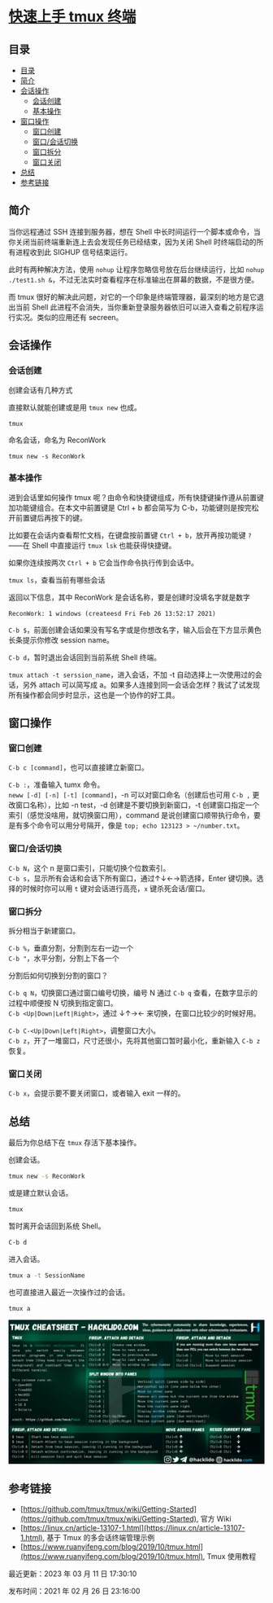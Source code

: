 
# [快速上手 tmux 终端](https://www.raingray.com/archives/3587.html)

## 目录

-   [目录](#%E7%9B%AE%E5%BD%95)
-   [简介](#%E7%AE%80%E4%BB%8B)
-   [会话操作](#%E4%BC%9A%E8%AF%9D%E6%93%8D%E4%BD%9C)
    -   [会话创建](#%E4%BC%9A%E8%AF%9D%E5%88%9B%E5%BB%BA)
    -   [基本操作](#%E5%9F%BA%E6%9C%AC%E6%93%8D%E4%BD%9C)
-   [窗口操作](#%E7%AA%97%E5%8F%A3%E6%93%8D%E4%BD%9C)
    -   [窗口创建](#%E7%AA%97%E5%8F%A3%E5%88%9B%E5%BB%BA)
    -   [窗口/会话切换](#%E7%AA%97%E5%8F%A3%2F%E4%BC%9A%E8%AF%9D%E5%88%87%E6%8D%A2)
    -   [窗口拆分](#%E7%AA%97%E5%8F%A3%E6%8B%86%E5%88%86)
    -   [窗口关闭](#%E7%AA%97%E5%8F%A3%E5%85%B3%E9%97%AD)
-   [总结](#%E6%80%BB%E7%BB%93)
-   [参考链接](#%E5%8F%82%E8%80%83%E9%93%BE%E6%8E%A5)

## 简介

当你远程通过 SSH 连接到服务器，想在 Shell 中长时间运行一个脚本或命令，当你关闭当前终端重新连上去会发现任务已经结束，因为关闭 Shell 时终端启动的所有进程收到此 SIGHUP 信号结束运行。

此时有两种解决方法，使用 `nohup` 让程序忽略信号放在后台继续运行，比如 `nohup ./test1.sh &`，不过无法实时查看程序在标准输出在屏幕的数据，不是很方便。

而 tmux 很好的解决此问题，对它的一个印象是终端管理器，最深刻的地方是它退出当前 Shell 此进程不会消失，当你重新登录服务器依旧可以进入查看之前程序运行实况。类似的应用还有 secreen。

## 会话操作

### 会话创建

创建会话有几种方式

直接默认就能创建或是用 `tmux new` 也成。

```shell
tmux
```

命名会话，命名为 ReconWork

```shell
tmux new -s ReconWork
```

### 基本操作

进到会话里如何操作 tmux 呢？由命令和快捷键组成，所有快捷键操作遵从前置键加功能键组合。在本文中前置键是 Ctrl + b 都会简写为 C-b，功能键则是按完松开前置键后再按下的键。

比如要在会话内查看帮忙文档，在键盘按前置键 `Ctrl + b`，放开再按功能键 `?` ——在 Shell 中直接运行 `tmux lsk` 也能获得快捷键。

如果你连续按两次 `Ctrl + b` 它会当作命令执行传到会话中。

`tmux ls`，查看当前有哪些会话

返回以下信息，其中 ReconWork 是会话名称，要是创建时没填名字就是数字

```http
ReconWork: 1 windows (createesd Fri Feb 26 13:52:17 2021)
```

`C-b $`，前面创建会话如果没有写名字或是你想改名字，输入后会在下方显示黄色长条提示你修改 session name。

`C-b d`，暂时退出会话回到当前系统 Shell 终端。

`tmux attach -t serssion_name`，进入会话，不加 -t 自动选择上一次使用过的会话，另外 attach 可以简写成 a。如果多人连接到同一会话会怎样？我试了试发现所有操作都会同步时显示，这也是一个协作的好工具。

## 窗口操作

### 窗口创建

`C-b c [command]`，也可以直接建立新窗口。

`C-b :`，准备输入 tumx 命令。  
`neww [-d] [-n] [-t] [command]`，-n 可以对窗口命名（创建后也可用 `C-b ,` 更改窗口名称），比如 -n test，-d 创建是不要切换到新窗口，-t 创建窗口指定一个索引（感觉没啥用，就切换窗口用），command 是说创建窗口顺带执行命令，要是有多个命令可以用分号隔开，像是 `top; echo 123123 > ~/number.txt`。

### 窗口/会话切换

`C-b N`，这个 n 是窗口索引，只能切换个位数索引。  
`C-b s`，显示所有会话和会话下所有窗口，通过↑↓←→箭选择，Enter 键切换。选择的时候时你可以用 `t` 键对会话进行高亮，`x` 键杀死会话/窗口。

### 窗口拆分

拆分相当于新建窗口。

`C-b %`，垂直分割，分割到左右一边一个  
`C-b "`，水平分割，分割上下各一个

分割后如何切换到分割的窗口？

`C-b q N`，切换窗口通过窗口编号切换，编号 N 通过 `C-b q` 查看，在数字显示的过程中顺便按 N 切换到指定窗口。  
`C-b <Up|Down|Left|Right>`，通过 ↓↑→← 来切换，在窗口比较少的时候好用。

`C-b C-<Up|Down|Left|Right>`，调整窗口大小。  
`C-b z`，开了一堆窗口，尺寸还很小，先将其他窗口暂时最小化，重新输入 `C-b z` 恢复。

### 窗口关闭

`C-b x`，会提示要不要关闭窗口，或者输入 exit 一样的。

## 总结

最后为你总结下在 `tmux` 存活下基本操作。

创建会话。

```bash
tmux new -s ReconWork
```

或是建立默认会话。

```bash
tmux
```

暂时离开会话回到系统 Shell。

```bash
C-b d
```

进入会话。

```bash
tmux a -t SessionName
```

也可直接进入最近一次操作过的会话。

```bash
tmux a
```

![tmux 速查表.png](assets/1708583902-be99582d97e0335677de870f3f7585ec.png)

## 参考链接

-   [https://github.com/tmux/tmux/wiki/Getting-Started](https://github.com/tmux/tmux/wiki/Getting-Started), 官方 Wiki
-   [https://linux.cn/article-13107-1.html](https://linux.cn/article-13107-1.html), 基于 Tmux 的多会话终端管理示例
-   [https://www.ruanyifeng.com/blog/2019/10/tmux.html](https://www.ruanyifeng.com/blog/2019/10/tmux.html), Tmux 使用教程

最近更新：2023 年 03 月 11 日 17:30:10

发布时间：2021 年 02 月 26 日 23:16:00

